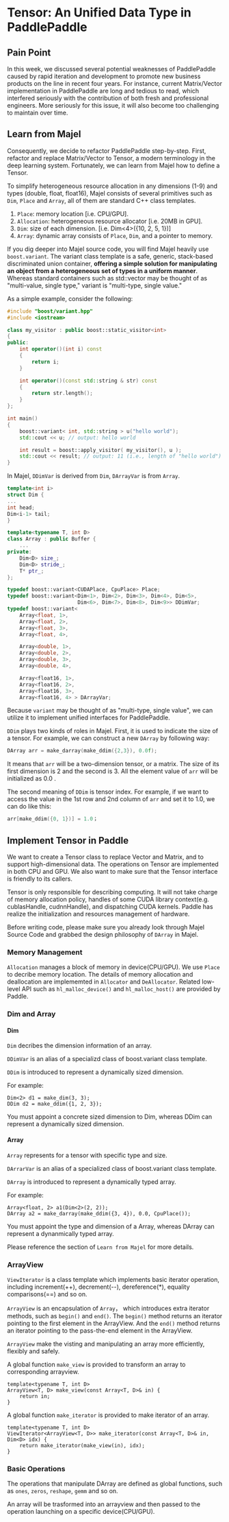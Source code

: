 # Tensor: An Unified Data Type in PaddlePaddle

## Pain Point

In this week, we discussed several potential weaknesses of PaddlePaddle caused by rapid iteration and development to promote new business products on the line in recent four years. For instance, current Matrix/Vector implementation in PaddlePaddle are long and tedious to read, which interfered seriously with the contribution of both fresh and professional engineers. More seriously for this issue, it will also become too challenging to maintain over time.


## Learn from Majel

Consequently, we decide to refactor PaddlePaddle step-by-step. First, refactor and replace Matrix/Vector to Tensor, a modern terminology in the deep learning system. Fortunately, we can learn from Majel how to define a Tensor.

To simplify heterogeneous resource allocation in any dimensions (1-9) and types (double, float, float16), Majel consists of several primitives such as `Dim`, `Place` and `Array`, all of them are standard C++ class templates.

1. `Place`: memory location [i.e. CPU/GPU].
2. `Allocation`: heterogeneous resource allocator [i.e. 20MB in GPU].
3. `Dim`: size of each dimension. [i.e. Dim<4>({10, 2, 5, 1})]
4. `Array`: dynamic array consists of `Place`, `Dim`, and a pointer to memory.

If you dig deeper into Majel source code, you will find Majel heavily use `boost.variant`. The variant class template is a safe, generic, stack-based discriminated union container, **offering a simple solution for manipulating an object from a heterogeneous set of types in a uniform manner**. Whereas standard containers such as std::vector may be thought of as "multi-value, single type," variant is "multi-type, single value."

As a simple example, consider the following:

```c++
#include "boost/variant.hpp"
#include <iostream>

class my_visitor : public boost::static_visitor<int>
{
public:
    int operator()(int i) const
    {
        return i;
    }

    int operator()(const std::string & str) const
    {
        return str.length();
    }
};

int main()
{
    boost::variant< int, std::string > u("hello world");
    std::cout << u; // output: hello world

    int result = boost::apply_visitor( my_visitor(), u );
    std::cout << result; // output: 11 (i.e., length of "hello world")
}
```

In Majel, `DDimVar` is derived from `Dim`, `DArrayVar` is from `Array`.

```c++
template<int i>
struct Dim {
...
int head;
Dim<i-1> tail;
}
```

```c++
template<typename T, int D>
class Array : public Buffer {
    ...
private:
    Dim<D> size_;
    Dim<D> stride_;
    T* ptr_;
};
```

```c++
typedef boost::variant<CUDAPlace, CpuPlace> Place;
typedef boost::variant<Dim<1>, Dim<2>, Dim<3>, Dim<4>, Dim<5>,
                       Dim<6>, Dim<7>, Dim<8>, Dim<9>> DDimVar;
typedef boost::variant<
    Array<float, 1>,
    Array<float, 2>,
    Array<float, 3>,
    Array<float, 4>,

    Array<double, 1>,
    Array<double, 2>,
    Array<double, 3>,
    Array<double, 4>,

    Array<float16, 1>,
    Array<float16, 2>,
    Array<float16, 3>,
    Array<float16, 4> > DArrayVar;
```

Because `variant` may be thought of as "multi-type, single value", we can utilize it to implement unified interfaces for PaddlePaddle.

`DDim` plays two kinds of roles in Majel. First, it is used to indicate the size of a tensor. For example, we can construct a new `DArray` by following way:

 ```c++
 DArray arr = make_darray(make_ddim({2,3}), 0.0f);
 ```
 It means that `arr` will be a two-dimension tensor, or a matrix. The size of its first dimension is 2 and the second is 3. All the element value of `arr` will be initialized as 0.0 .

 The second meaning of `DDim` is tensor index. For example, if we want to access the value in the 1st row and 2nd column of `arr` and set it to 1.0, we can do like this:

 ```c++
 arr[make_ddim({0, 1})] = 1.0；
 ```

## Implement Tensor in Paddle

We want to create a Tensor class to replace Vector and Matrix, and to support high-dimensional data. The operations on Tensor are implemented in both CPU and GPU. We also want to make sure that the Tensor interface is friendly to its callers.

Tensor is only responsible for describing computing. It will not take charge of memory allocation policy, handles of some CUDA library context(e.g. cublasHandle, cudnnHandle), and dispatching CUDA kernels. Paddle has realize the initialization and resources management of hardware.

Before writing code, please make sure you already look through Majel Source Code and grabbed the design philosophy of `DArray` in Majel.


### Memory Management
`Allocation` manages a block of memory in device(CPU/GPU). We use `Place` to decribe memory location. The details of memory allocation and deallocation are implememted in `Allocator` and `DeAllocator`. Related low-level API such as `hl_malloc_device()` and `hl_malloc_host()` are provided by Paddle.

### Dim and Array
#### Dim

`Dim` decribes the dimension information of an array.

`DDimVar` is an alias of a specializd class of boost.variant class template.

`DDim` is introduced to represent a dynamically sized dimension.

For example:

```
Dim<2> d1 = make_dim(3, 3);
DDim d2 = make_ddim({1, 2, 3});
```

You must appoint a concrete sized dimension to Dim, whereas DDim can represent a dynamically sized dimension.
#### Array

`Array` represents for a tensor with specific type and size.

`DArrarVar` is an alias of a specialized class of boost.variant class template.

`DArray` is introduced to represent a dynamically typed array.

For example:

```
Array<float, 2> a1(Dim<2>(2, 2));
DArray a2 = make_darray(make_ddim({3, 4}), 0.0, CpuPlace());
```

You must appoint the type and dimension of a Array, whereas DArray can represent a dynanmically typed array.


Please reference the section of `Learn from Majel` for more details.

### ArrayView

`ViewIterator` is a class template which implements basic iterator operation, including increment(++), decrement(--), dereference(*), equality comparisons(==) and so on.

`ArrayView` is an encapsulation of `Array`， which introduces extra iterator methods, such as `begin()` and `end()`. The `begin()` method returns an iterator pointing to the first element in the ArrayView. And the `end()` method returns an iterator pointing to the pass-the-end element in the ArrayView.

`ArrayView` make the visting and manipulating an array more efficiently, flexibly and safely.


A global function `make_view` is provided to transform an array to corresponding arrayview.

```
template<typename T, int D>
ArrayView<T, D> make_view(const Array<T, D>& in) {
    return in;
}
```

A global function `make_iterator` is provided to make iterator of an array.

```
template<typename T, int D>
ViewIterator<ArrayView<T, D>> make_iterator(const Array<T, D>& in, Dim<D> idx) {
    return make_iterator(make_view(in), idx);
}
```

### Basic Operations

The operations that manipulate DArray are defined as global functions, such as `ones`, `zeros`, `reshape`, `gemm` and so on.

An array will be trasformed into an arrayview and then passed to the operation launching on a specific device(CPU/GPU).
